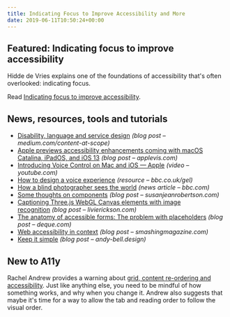 ```yaml
---
title: Indicating Focus to Improve Accessibility and More
date: 2019-06-11T10:50:24+00:00
---
```


## Featured: Indicating focus to improve accessibility

Hidde de Vries explains one of the foundations of accessibility that's often overlooked: indicating focus.

Read [Indicating focus to improve accessibility](https://hiddedevries.nl/en/blog/2019-06-06-indicating-focus-to-improve-accessibility).

## News, resources, tools and tutorials

* [Disability, language and service design](https://medium.com/content-at-scope/disability-language-and-service-design-998cc7b5f30a) _(blog post – medium.com/content-at-scope)_
* [Apple previews accessibility enhancements coming with macOS Catalina, iPadOS, and iOS 13](https://www.applevis.com/blog/apple-braille-ios-ipados-macos-news/apple-previews-accessibility-enhancements-coming-macos) _(blog post – applevis.com)_
* [Introducing Voice Control on Mac and iOS — Apple](https://www.youtube.com/watch?v=aqoXFCCTfm4) _(video – youtube.com)_
* [How to design a voice experience](https://www.bbc.co.uk/gel/guidelines/how-to-design-a-voice-experience) _(resource – bbc.co.uk/gel)_
* [How a blind photographer sees the world](https://www.bbc.com/news/uk-england-essex-48135931) _(news article – bbc.com)_
* [Some thoughts on components](https://www.susanjeanrobertson.com/writing/thoughts-on-components/) _(blog post – susanjeanrobertson.com)_
* [Captioning Three.js WebGL Canvas elements with image recognition](https://livierickson.com/blog/captioning-three-js-webgl-canvas-elements-with-image-recognition/) _(blog post – livierickson.com)_
* [The anatomy of accessible forms: The problem with placeholders](https://www.deque.com/blog/accessible-forms-the-problem-with-placeholders/) _(blog post – deque.com)_
* [Web accessibility in context](https://www.smashingmagazine.com/2019/06/web-accessibility-context/) _(blog post – smashingmagazine.com)_
* [Keep it simple](https://andy-bell.design/wrote/keep-it-simple/) _(blog post – andy-bell.design)_

## New to A11y

Rachel Andrew provides a warning about [grid, content re-ordering and accessibility](https://rachelandrew.co.uk/archives/2019/06/04/grid-content-re-ordering-and-accessibility/). Just like anything else, you need to be mindful of how something works, and why when you change it. Andrew also suggests that maybe it's time for a way to allow the tab and reading order to follow the visual order.